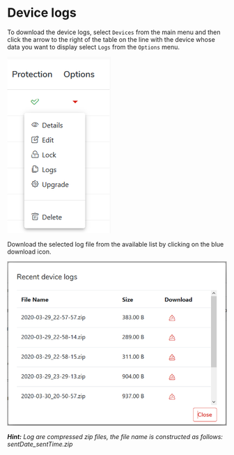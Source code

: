 # Device logs

To download the device logs, select `Devices` from the main menu and then click the arrow to the right of the table on the line with the device whose data you want to display select `Logs` from the `Options` menu.

![](../../../.gitbook/assets/deviceoptions%20%282%29%20%281%29.png)

Download the selected log file from the available list by clicking on the blue download icon.

![](../../../.gitbook/assets/devicelogs.png)

_**Hint:**_ _Log are compressed zip files, the file name is constructed as follows: sentDate\_sentTime.zip_

